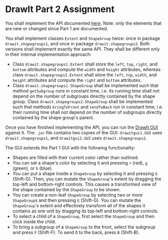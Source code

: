 # DrawIt Part 2 Assignment

You shall implement the API documented [here](https://btj.github.io/drawit_part2_docs/index.html).
Note: only the elements that are new or changed since Part 1 are documented.

You shall implement classes `Extent` and `ShapeGroup` twice: once in package `drawit.shapegroups1`, and once in package `drawit.shapegroups2`. Both versions shall implement exactly the same API. They shall be different only in their internal implementation approach:
- Class `drawit.shapegroups1.Extent` shall store the `left`, `top`, `right`, and `bottom` attributes and compute the `width` and `height` attributes, whereas class `drawit.shapegroups2.Extent` shall store the `left`, `top`, `width`, and `height` attributes and compute the `right` and `bottom` attributes.
- Class `drawit.shapegroups1.ShapeGroup` shall be implemented such that method `getSubgroup` runs in constant time, i.e. its running time shall not depend on the number of subgroups directly contained by the shape group. Class `drawit.shapegroups2.ShapeGroup` shall be implemented such that methods `bringToFront` and `sendToBack` run in constant time, i.e. their running time shall not depend on the number of subgroups directly contained by the shape group's parent.

Once you have finished implementing the API, you can run the [DrawIt GUI](https://github.com/btj/drawit_part2/releases/download/1/drawitgui_part2.jar) against it. The `.jar` file contains two copies of the GUI: `drawitgui1.GUI` uses `drawit.shapegroups1`, and `drawitgui2.GUI` uses `drawit.shapegroups2`.

The GUI extends the Part 1 GUI with the following functionality:
- Shapes are filled with their current color rather than outlined.
- You can set a shape's color by selecting it and pressing `r` (red), `g` (green), or `b` (blue).
- You can put a shape inside a `ShapeGroup` by selecting it and pressing `G` (Shift-G). Then, you can mutate the `ShapeGroup`'s extent by dragging the top-left and bottom-right controls. This causes a transformed view of the shape contained by the `ShapeGroup` to be shown.
- You can create a non-leaf `ShapeGroup` by selecting two or more `ShapeGroup`s and then pressing `G` (Shift-G). You can mutate the `ShapeGroup`'s extent and effectively transform all of the shapes it contains as one unit by dragging its top-left and bottom-right controls.
- To select a child of a `ShapeGroup`, first select the `ShapeGroup` and then click inside the child.
- To bring a subgroup of a `ShapeGroup` to the front, select the subgroup and press `F` (Shift-F). To send it to the back, press `B` (Shift-B).
